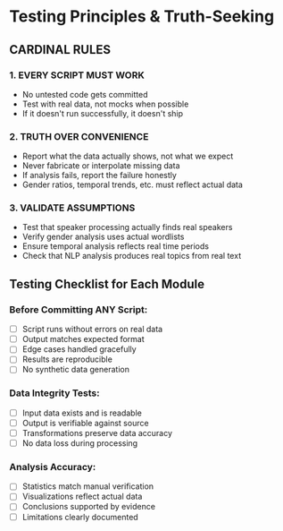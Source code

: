# Testing Principles & Truth-Seeking

## CARDINAL RULES

### 1. **EVERY SCRIPT MUST WORK**
- No untested code gets committed
- Test with real data, not mocks when possible
- If it doesn't run successfully, it doesn't ship

### 2. **TRUTH OVER CONVENIENCE**
- Report what the data actually shows, not what we expect
- Never fabricate or interpolate missing data
- If analysis fails, report the failure honestly
- Gender ratios, temporal trends, etc. must reflect actual data

### 3. **VALIDATE ASSUMPTIONS**
- Test that speaker processing actually finds real speakers
- Verify gender analysis uses actual wordlists
- Ensure temporal analysis reflects real time periods
- Check that NLP analysis produces real topics from real text

## Testing Checklist for Each Module

### Before Committing ANY Script:
- [ ] Script runs without errors on real data
- [ ] Output matches expected format
- [ ] Edge cases handled gracefully
- [ ] Results are reproducible
- [ ] No synthetic data generation

### Data Integrity Tests:
- [ ] Input data exists and is readable
- [ ] Output is verifiable against source
- [ ] Transformations preserve data accuracy
- [ ] No data loss during processing

### Analysis Accuracy:
- [ ] Statistics match manual verification
- [ ] Visualizations reflect actual data
- [ ] Conclusions supported by evidence
- [ ] Limitations clearly documented